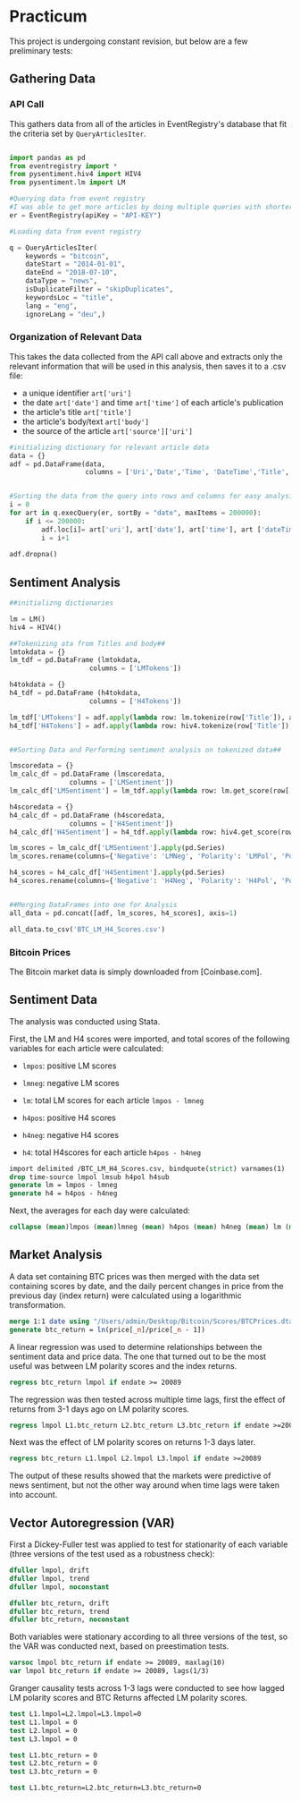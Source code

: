 # Practicum
This project is undergoing constant revision, but below are a few preliminary tests:

## Gathering Data

### API Call

This gathers data from all of the articles in EventRegistry's database that fit the criteria set by `QueryArticlesIter`.

```python

import pandas as pd
from eventregistry import *
from pysentiment.hiv4 import HIV4
from pysentiment.lm import LM

#Querying data from event registry
#I was able to get more articles by doing multiple queries with shorter dateStart and dateEnd windows
er = EventRegistry(apiKey = "API-KEY")

#Loading data from event registry

q = QueryArticlesIter(
    keywords = "bitcoin",
    dateStart = "2014-01-01",
    dateEnd = "2018-07-10",
    dataType = "news",
    isDuplicateFilter = "skipDuplicates",
    keywordsLoc = "title",
    lang = "eng",
    ignoreLang = "deu",)
```

### Organization of Relevant Data

This takes the data collected from the API call above and extracts only the relevant information that will be used in this analysis, then saves it to a .csv file:

* a unique identifier `art['uri']`
* the date `art['date']` and time `art['time']` of each article's publication
* the article's title `art['title']`
* the article's body/text `art['body']`
* the source of the article `art['source']['uri']`

```python
#initializing dictionary for relevant article data
data = {}
adf = pd.DataFrame(data,
                   columns = ['Uri','Date','Time', 'DateTime','Title','Body','Source'])


#Sorting the data from the query into rows and columns for easy analysis and export to a csv file
i = 0
for art in q.execQuery(er, sortBy = "date", maxItems = 200000):
    if i <= 200000:
        adf.loc[i]= art['uri'], art['date'], art['time'], art ['dateTime'], art['title'], art['body'], art['source']['uri']
        i = i+1 
        
adf.dropna() 
```


## Sentiment Analysis

```python
##initializng dictionaries

lm = LM()
hiv4 = HIV4()

##Tokenizing ata from Titles and body##
lmtokdata = {}
lm_tdf = pd.DataFrame (lmtokdata,
                    columns = ['LMTokens'])

h4tokdata = {}
h4_tdf = pd.DataFrame (h4tokdata,
                    columns = ['H4Tokens'])

lm_tdf['LMTokens'] = adf.apply(lambda row: lm.tokenize(row['Title']), axis=1)
h4_tdf['H4Tokens'] = adf.apply(lambda row: hiv4.tokenize(row['Title']), axis=1)


##Sorting Data and Performing sentiment analysis on tokenized data##

lmscoredata = {}
lm_calc_df = pd.DataFrame (lmscoredata,
               columns = ['LMSentiment'])
lm_calc_df['LMSentiment'] = lm_tdf.apply(lambda row: lm.get_score(row['LMTokens']), axis = 1)

h4scoredata = {}
h4_calc_df = pd.DataFrame (h4scoredata,
               columns = ['H4Sentiment'])
h4_calc_df['H4Sentiment'] = h4_tdf.apply(lambda row: hiv4.get_score(row['H4Tokens']), axis = 1)

lm_scores = lm_calc_df['LMSentiment'].apply(pd.Series)
lm_scores.rename(columns={'Negative': 'LMNeg', 'Polarity': 'LMPol', 'Positive':'LMPos', 'Subjectivity':'LMSub'}, inplace=True)

h4_scores = h4_calc_df['H4Sentiment'].apply(pd.Series)
h4_scores.rename(columns={'Negative': 'H4Neg', 'Polarity': 'H4Pol', 'Positive':'H4Pos', 'Subjectivity':'H4Sub'}, inplace=True)


##Merging DataFrames into one for Analysis 
all_data = pd.concat([adf, lm_scores, h4_scores], axis=1)

all_data.to_csv('BTC_LM_H4_Scores.csv')

```
### Bitcoin Prices

The Bitcoin market data is simply downloaded from [Coinbase.com].


## Sentiment Data

The analysis was conducted using Stata.

First, the LM and H4 scores were imported, and total scores of the following variables for each article were calculated:
* `lmpos`: positive LM scores
* `lmneg`: negative LM scores
* `lm`: total LM scores for each article `lmpos - lmneg`

* `h4pos`: positive H4 scores
* `h4neg`: negative H4 scores
* `h4`: total H4scores for each article `h4pos - h4neg`

```stata
import delimited /BTC_LM_H4_Scores.csv, bindquote(strict) varnames(1)
drop time-source lmpol lmsub h4pol h4sub
generate lm = lmpos - lmneg
generate h4 = h4pos - h4neg
```
Next, the averages for each day were calculated:

```stata
collapse (mean)lmpos (mean)lmneg (mean) h4pos (mean) h4neg (mean) lm (mean) h4, by(date)
```

## Market Analysis

A data set containing BTC prices was then merged with the data set containing scores by date, and the daily percent changes in price from the previous day (index return) were calculated using a logarithmic transformation. 

```stata
merge 1:1 date using "/Users/admin/Desktop/Bitcoin/Scores/BTCPrices.dta"
generate btc_return = ln(price[_n]/price[_n - 1])
```

A linear regression was used to determine relationships between the sentiment data and price data.  The one that turned out to be the most useful was between LM polarity scores and the index returns.

```stata
regress btc_return lmpol if endate >= 20089
```

The regression was then tested across multiple time lags, first the effect of returns from 3-1 days ago on LM polarity scores.

```stata
regress lmpol L1.btc_return L2.btc_return L3.btc_return if endate >=20089
```

Next was the effect of LM polarity scores on returns 1-3 days later.

```stata
regress btc_return L1.lmpol L2.lmpol L3.lmpol if endate >=20089
```

The output of these results showed that the markets were predictive of news sentiment, but not the other way around when time lags were taken into account. 

## Vector Autoregression (VAR) 

First a Dickey-Fuller test was applied to test for stationarity of each variable (three versions of the test used as a robustness check):

```stata
dfuller lmpol, drift
dfuller lmpol, trend
dfuller lmpol, noconstant

dfuller btc_return, drift
dfuller btc_return, trend
dfuller btc_return, noconstant
```
Both variables were stationary according to all three versions of the test, so the VAR was conducted next, based on preestimation tests.

```stata
varsoc lmpol btc_return if endate >= 20089, maxlag(10)
var lmpol btc_return if endate >= 20089, lags(1/3)
```
Granger causality tests across 1-3 lags were conducted to see how lagged LM polarity scores and BTC Returns affected LM polarity scores.

```stata
test L1.lmpol=L2.lmpol=L3.lmpol=0
test L1.lmpol = 0
test L2.lmpol = 0
test L3.lmpol = 0

test L1.btc_return = 0
test L2.btc_return = 0
test L3.btc_return = 0

test L1.btc_return=L2.btc_return=L3.btc_return=0
```
